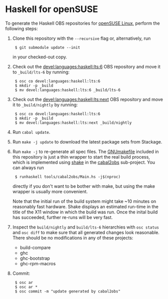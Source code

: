 # Haskell for openSUSE

To generate the Haskell OBS repositories for
[openSUSE Linux](http://opensuse.org/), perform the following steps:

1. Clone this repository with the `--recursive` flag or, alternatively, run

        $ git submodule update --init

   in your checked-out copy.

2. Check out the
   [devel:languages:haskell:lts:6](https://build.opensuse.org/project/show/devel:languages:haskell:lts:6)
   OBS repository and move it to `_build/lts-6` by running:

        $ osc co devel:languages:haskell:lts:6
        $ mkdir -p _build
        $ mv devel:languages:haskell:lts:6 _build/lts-6

3. Check out the
   [devel:languages:haskell:lts:next](https://build.opensuse.org/project/show/devel:languages:haskell:lts:next)
   OBS repository and move it to `_build/nightly` by running:

        $ osc co devel:languages:haskell:lts:6
        $ mkdir -p _build
        $ mv devel:languages:haskell:lts:next _build/nightly

4. Run `cabal update`.

5. Run `make -j update` to download the latest package sets from Stackage.

6. Run `make -j` to re-generate all spec files. The [GNUmakefile](GNUmakefile)
   included in this repository is just a thin wrapper to start the real build
   process, which is implemented using [shake](http://shakebuild.com/) in the
   [cabal2obs](https://github.com/opensuse-haskell/cabal2obs) sub-project. You
   can always run

        $ runhaskell tools/cabal2obs/Main.hs -j$(nproc)

   directly if you don't want to be bother with make, but using the make
   wrapper is usually more convenient.

   Note that the initial run of the build system might take ~10 minutes on
   reasonably fast hardware. Shake displays an estimated run-time in the title
   of the X11 window in which the build was run. Once the inital build has
   succeeded, further re-runs will be very fast.

7. Inspect the `build/nightly` and `build/lts-6` hierarchies with `osc status`
   and `osc diff` to make sure that all generated changes look reasonable.
   There should be no modifications in any of these projects:

   - build-compare
   - ghc
   - ghc-bootstrap
   - ghc-rpm-macros

8. Commit:

        $ osc ar
        $ osc ar *
        $ osc commit -m "update generated by cabal2obs"
